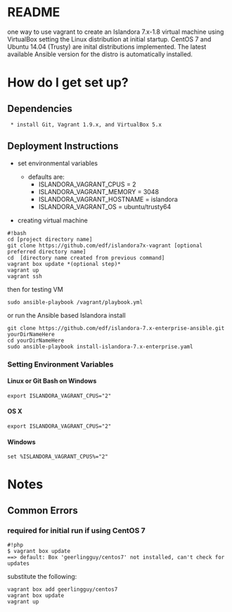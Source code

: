# README #

one way to use vagrant to create an Islandora 7.x-1.8 virtual machine using VirtualBox setting the Linux distribution at initial startup. CentOS 7 and Ubuntu 14.04 (Trusty) are inital distributions implemented. The latest available Ansible version for the distro is automatically installed.

# How do I get set up? #

## Dependencies ##
     * install Git, Vagrant 1.9.x, and VirtualBox 5.x

## Deployment Instructions ##
* set environmental variables 
     * defaults are:
          * ISLANDORA_VAGRANT_CPUS  = 2
          * ISLANDORA_VAGRANT_MEMORY = 3048
          * ISLANDORA_VAGRANT_HOSTNAME = islandora
          * ISLANDORA_VAGRANT_OS  = ubuntu/trusty64

* creating virtual machine

```
#!bash
cd [project directory name]
git clone https://github.com/edf/islandora7x-vagrant [optional preferred directory name]
cd  [directory name created from previous command]
vagrant box update *(optional step)*
vagrant up
vagrant ssh
```
then for testing VM
```
sudo ansible-playbook /vagrant/playbook.yml 
```
or run the Ansible based Islandora install

```
git clone https://github.com/edf/islandora-7.x-enterprise-ansible.git yourDirNameHere
cd yourDirNameHere
sudo ansible-playbook install-islandora-7.x-enterprise.yaml
```

### Setting Environment Variables ###

#### Linux or Git Bash on Windows ####
```export ISLANDORA_VAGRANT_CPUS="2"```
#### OS X ####
```export ISLANDORA_VAGRANT_CPUS="2"```
#### Windows ####
```set %ISLANDORA_VAGRANT_CPUS%="2"```

# Notes

## Common Errors

### required for initial run if using CentOS 7

```
#!php
$ vagrant box update
==> default: Box 'geerlingguy/centos7' not installed, can't check for updates
```

substitute the following:
```
vagrant box add geerlingguy/centos7 
vagrant box update
vagrant up
```
